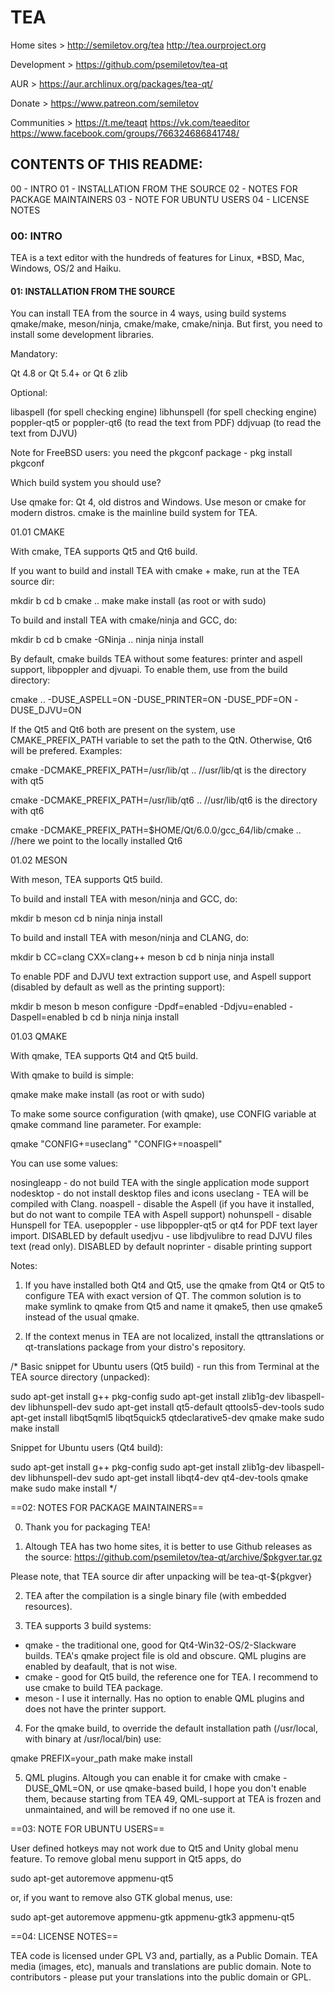 # TEA #

Home sites >
http://semiletov.org/tea
http://tea.ourproject.org

Development >
https://github.com/psemiletov/tea-qt

AUR > https://aur.archlinux.org/packages/tea-qt/

Donate > https://www.patreon.com/semiletov

Communities >
https://t.me/teaqt
https://vk.com/teaeditor
https://www.facebook.com/groups/766324686841748/

## CONTENTS OF THIS README: ##

00 - INTRO
01 - INSTALLATION FROM THE SOURCE
02 - NOTES FOR PACKAGE MAINTAINERS
03 - NOTE FOR UBUNTU USERS
04 - LICENSE NOTES


### 00: INTRO ###

TEA is a text editor with the hundreds of features for Linux, *BSD, Mac, Windows, OS/2 and Haiku.
 
#### 01: INSTALLATION FROM THE SOURCE ####

You can install TEA from the source in 4 ways, using build systems qmake/make, meson/ninja, cmake/make, cmake/ninja. But first, you need to install some development libraries.

Mandatory:

Qt 4.8 or Qt 5.4+ or Qt 6
zlib

Optional:

libaspell (for spell checking engine)
libhunspell (for spell checking engine)
poppler-qt5 or poppler-qt6 (to read the text from PDF)
ddjvuap (to read the text from DJVU)

Note for FreeBSD users: you need the pkgconf package - pkg install pkgconf

Which build system you should use?

Use qmake for: Qt 4, old distros and Windows.
Use meson or cmake for modern distros. 
cmake is the mainline build system for TEA. 


01.01 CMAKE

With cmake, TEA supports Qt5 and Qt6 build.

If you want to build and install TEA with cmake + make, run at the TEA source dir:

mkdir b
cd b
cmake ..
make
make install (as root or with sudo)


To build and install TEA with cmake/ninja and GCC, do:

mkdir b
cd b
cmake -GNinja ..
ninja
ninja install

By default, cmake builds TEA without some features: printer and aspell support, libpoppler and djvuapi. To enable them, use from the build directory:

cmake .. -DUSE_ASPELL=ON -DUSE_PRINTER=ON -DUSE_PDF=ON -DUSE_DJVU=ON

If the Qt5 and Qt6 both are present on the system, use CMAKE_PREFIX_PATH variable to set the path to the QtN. Otherwise, Qt6 will be prefered.
   Examples:

cmake -DCMAKE_PREFIX_PATH=/usr/lib/qt ..
//usr/lib/qt is the directory with qt5

cmake -DCMAKE_PREFIX_PATH=/usr/lib/qt6 ..
//usr/lib/qt6 is the directory with qt6

cmake -DCMAKE_PREFIX_PATH=$HOME/Qt/6.0.0/gcc_64/lib/cmake ..
//here we point to the locally installed Qt6


01.02 MESON

With meson, TEA supports Qt5 build.

To build and install TEA with meson/ninja and GCC, do:

mkdir b
meson
cd b
ninja
ninja install

To build and install TEA with meson/ninja and CLANG, do:

mkdir b
CC=clang CXX=clang++ meson b
cd b
ninja
ninja install

To enable PDF and DJVU text extraction support use, and Aspell support (disabled by default as well as the printing support):

mkdir b
meson b
meson configure -Dpdf=enabled -Ddjvu=enabled -Daspell=enabled b
cd b
ninja
ninja install


01.03 QMAKE

With qmake, TEA supports Qt4 and Qt5 build.

With qmake to build is simple:

qmake
make
make install (as root or with sudo)


To make some source configuration (with qmake), use CONFIG variable at qmake command line parameter. For example:

qmake "CONFIG+=useclang" "CONFIG+=noaspell"

You can use some values:

nosingleapp - do not build TEA with the single application mode support
nodesktop - do not install desktop files and icons
useclang - TEA will be compiled with Clang.
noaspell - disable the Aspell (if you have it installed, but  do not want to compile TEA with Aspell support)
nohunspell - disable Hunspell for TEA.
usepoppler - use libpoppler-qt5 or qt4 for PDF text layer import. DISABLED by default
usedjvu - use libdjvulibre to read DJVU files text (read only). DISABLED by default
noprinter - disable printing support

Notes:

1. If you have installed both Qt4 and Qt5, use the qmake from Qt4 or Qt5 to configure TEA with exact version of QT. The common solution is to make symlink to qmake from Qt5 and name it qmake5, then use qmake5 instead of the usual qmake.

2. If the context menus in TEA are not localized, install the qttranslations or qt-translations package from your distro's repository.


/*
Basic snippet for Ubuntu users (Qt5 build) - run this from Terminal at the TEA source directory (unpacked):

sudo apt-get install g++ pkg-config
sudo apt-get install zlib1g-dev libaspell-dev libhunspell-dev
sudo apt-get install qt5-default qttools5-dev-tools
sudo apt-get install libqt5qml5 libqt5quick5 qtdeclarative5-dev
qmake
make
sudo make install


Snippet for Ubuntu users (Qt4 build):

sudo apt-get install g++ pkg-config
sudo apt-get install zlib1g-dev libaspell-dev libhunspell-dev
sudo apt-get install libqt4-dev qt4-dev-tools
qmake
make
sudo make install
*/


==02: NOTES FOR PACKAGE MAINTAINERS==

0. Thank you for packaging TEA!

1. Altough TEA has two home sites, it is better to use Github releases as the source:
https://github.com/psemiletov/tea-qt/archive/$pkgver.tar.gz
   
Please note, that TEA source dir after unpacking will be tea-qt-${pkgver}

2. TEA after the compilation is a single binary file (with embedded resources).

3. TEA supports 3 build systems:

  * qmake - the traditional one, good for Qt4-Win32-OS/2-Slackware builds. TEA's qmake project file is old and obscure. QML plugins are enabled by deafault, that is not wise.
  * cmake - good for Qt5 build, the reference one for TEA. I recommend to use cmake to build TEA package.
  * meson - I use it internally. Has no option to enable QML plugins and does not have the printer support.

4. For the qmake build, to override the default installation path (/usr/local, with binary at /usr/local/bin) use:

qmake PREFIX=your_path
make
make install

5. QML plugins. Altough you can enable it for cmake with cmake -DUSE_QML=ON, or use qmake-based build, I hope you don't enable them, because starting from TEA 49, QML-support at TEA is frozen and unmaintained, and will be removed if no one use it.


==03: NOTE FOR UBUNTU USERS==

User defined hotkeys may not work due to Qt5 and Unity global menu feature. To remove global menu support in Qt5 apps, do

sudo apt-get autoremove appmenu-qt5

or, if you want to remove also GTK global menus, use:

sudo apt-get autoremove appmenu-gtk appmenu-gtk3 appmenu-qt5


==04: LICENSE NOTES==

TEA code is licensed under GPL V3 and, partially, as a Public Domain. TEA media (images, etc), manuals and translations are public domain. Note to contributors - please put your translations into the public domain or GPL.
